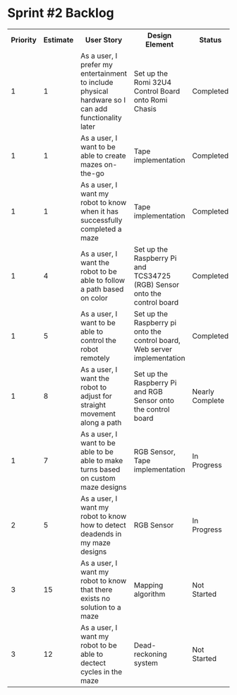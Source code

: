 <h1>Sprint #2 Backlog</h1>
<table>
  <tr>
     <th>Priority</th>
     <th>Estimate</th>
     <th>User Story</th>
     <th>Design Element</th>
     <th>Status</th>
  </tr>
  
  <tr>
      <td>1</td><td>1</td><td>As a user, I prefer my entertainment to include physical hardware so I can add functionality later</td>   <td>Set up the Romi 32U4 Control Board onto Romi Chasis</td><td>Completed</td>
  </tr>
  <tr>
      <td>1</td><td>1</td><td>As a user, I want to be able to create mazes on-the-go</td><td>Tape implementation</td><td>Completed</td>
 </tr>
 <tr>
      <td>1</td><td>1</td><td>As a user, I want my robot to know when it has successfully completed a maze</td><td>Tape implementation </td> <td>Completed</td>
 </tr>
 <tr>
      <td>1</td><td>4</td><td>As a user, I want the robot to be able to follow a path based on color</td><td>Set up the Raspberry Pi and TCS34725 (RGB) Sensor onto the control board</td><td>Completed</td>
 </tr>
 
 <tr>
      <td>1</td><td>5</td><td>As a user, I want to be able to control the robot remotely</td><td>Set up the Raspberry pi onto the control board, Web server implementation</td><td>Completed</td>
 </tr>
 <tr>
      <td>1</td><td>8</td><td>As a user, I want the robot to adjust for straight movement along a path</td><td>Set up the Raspberry Pi and RGB Sensor onto the control board</td><td>Nearly Complete</td>
 </tr> 
 <tr>
      <td>1</td><td>7</td><td>As a user, I want to be able to be able to make turns based on custom maze designs</td><td>RGB Sensor, Tape implementation</td><td>In Progress</td>
 </tr>
 <tr>
      <td>2</td><td>5</td><td>As a user, I want my robot to know how to detect deadends in my maze designs</td><td>RGB Sensor</td><td>In Progress</td>
 </tr>
 
 <tr>
      <td>3</td><td>15</td><td>As a user, I want my robot to know that there exists no solution to a maze</td><td>Mapping algorithm</td>   <td>Not Started</td>
 </tr>
 <tr>
 <td>3</td><td>12</td><td>As a user, I want my robot to be able to dectect cycles in the maze</td><td>Dead-reckoning system</td><td>Not Started</td>
 </tr>
 
</table>
